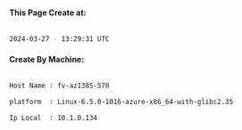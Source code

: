 
   
#### This Page Create at:

```bash

2024-03-27 - 13:29:31 UTC

```

#### Create By Machine:

```bash

Host Name : fv-az1385-570

platform  : Linux-6.5.0-1016-azure-x86_64-with-glibc2.35

Ip Local  : 10.1.0.134

```

